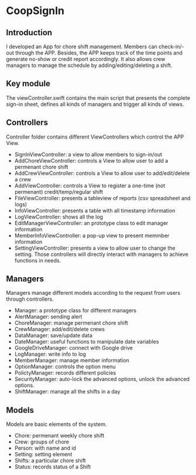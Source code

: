 # CoopSignIn

## Introduction
I developed an App for chore shift management. Members can check-in/-out through the APP.
Besides, the APP keeps track of the time points and generate no-show or credit report 
accordingly. It also allows crew managers to manage the schedule by adding/editing/deleting a shift.

## Key module
The viewController.swift contains the main script that 
presents the complete sign-in sheet, defines all kinds of managers and trigger all kinds of views. 

## Controllers
Controller folder contains different ViewControllers which control the APP View. 
- SignInViewController: a view to allow members to sign-in/out
- AddChoreViewController:  controls a View to allow user to add a permenant chore shift
- AddCrewViewController: controls a View to  allow user to add/edit/delete a crew
- AddViewController: controls a View to register a one-time (not permenant) credit/temp/regular shift
- FileViewController: presents a tableview of reports (csv spreadsheet and logs)
- InfoViewController: presents a table with all timestamp information
- LogViewController: shows all the log
- EditManagerViewController: an prototype class to edit manager information
- MemberInfoViewController: a pop-up view to present memmber information
- SettingViewController: presents a view to allow user to change the setting.
Those controllers will directly interact with managers to achieve functions in needs.

## Managers
Managers manage different models according to the request from users through controllers.
- Manager: a prototype class for different managers
- AlertManager: sending alert
- ChoreManager: manage permenant chore shift 
- CrewManager: add/edit/delete crews
- DataManager: save/update data
- DateManager: useful functions to manipulate date variables
- GoogleDriveManager: connect with Google drive
- LogManager: write info to log
- MemberManager: manage member information
- OptionManager: controls the option menu
- PolictyManager: records different policies
- SecurityManager: auto-lock the advanced options, unlock the advanced options.
- ShiftManager: manage all the shifts in a day

## Models
Models are basic elements of the system.
- Chore: permenant weekly chore shift
- Crew: groups of chore
- Person: with name and id
- Setting: setting element
- Shifts: a particular chore shift
- Status: records status of a Shift



